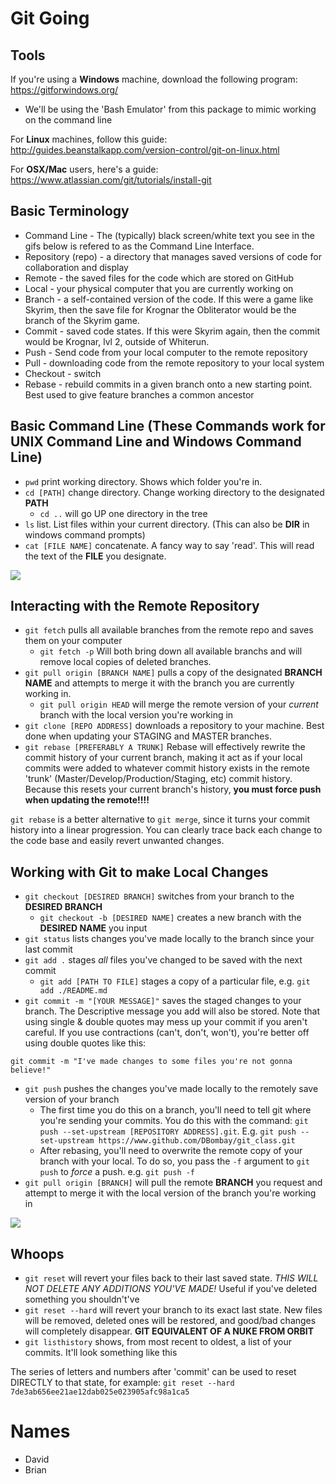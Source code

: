 Git Going
===

## Tools
If you're using a **Windows** machine, download the following program: https://gitforwindows.org/
  - We'll be using the 'Bash Emulator' from this package to mimic working on the command line

For **Linux** machines, follow this guide: http://guides.beanstalkapp.com/version-control/git-on-linux.html

For **OSX/Mac** users, here's a guide: https://www.atlassian.com/git/tutorials/install-git

## Basic Terminology
* Command Line - The (typically) black screen/white text you see in the gifs below is refered to as the Command Line Interface.
* Repository (repo) - a directory that manages saved versions of code for collaboration and display
* Remote - the saved files for the code which are stored on GitHub
* Local - your physical computer that you are currently working on
* Branch - a self-contained version of the code. If this were a game like Skyrim, then the save file for Krognar the Obliterator would be the branch of the Skyrim game.
* Commit - saved code states. If this were Skyrim again, then the commit would be Krognar, lvl 2, outside of Whiterun.
* Push - Send code from your local computer to the remote repository
* Pull - downloading code from the remote repository to your local system
* Checkout - switch
* Rebase - rebuild commits in a given branch onto a new starting point. Best used to give feature branches a common ancestor

## Basic Command Line (These Commands work for UNIX Command Line and Windows Command Line)
* `pwd` print working directory. Shows which folder you're in.
* `cd [PATH]` change directory. Change working directory to the designated **PATH**
    * `cd ..` will go UP one directory in the tree
* `ls` list. List files within your current directory. (This can also be **DIR** in windows command prompts) 
* `cat [FILE NAME]` concatenate. A fancy way to say 'read'. This will read the text of the **FILE** you designate.

![](cli.gif)
## Interacting with the Remote Repository
* `git fetch` pulls all available branches from the remote repo and saves them on your computer
   * `git fetch -p` Will both bring down all available branchs and will remove local copies of deleted branches.
* `git pull origin [BRANCH NAME]` pulls a copy of the designated **BRANCH NAME** and attempts to merge it with the branch you are currently working in. 
    * `git pull origin HEAD` will merge the remote version of your *current* branch with the local version you're working in
* `git clone [REPO ADDRESS]` downloads a repository to your machine. Best done when updating your STAGING and MASTER branches.
* `git rebase [PREFERABLY A TRUNK]` Rebase will effectively rewrite the commit history of your current branch, making it act as if your local commits were added to whatever commit history exists in the remote 'trunk' (Master/Develop/Production/Staging, etc) commit history. Because this resets your current branch's history, **you must force push when updating the remote!!!!**

`git rebase` is a better alternative to `git merge`, since it turns your commit history into a linear progression. You can clearly trace back each change to the code base and easily revert unwanted changes. 

## Working with Git to make Local Changes
* `git checkout [DESIRED BRANCH]` switches from your branch to the **DESIRED BRANCH**
    * `git checkout -b [DESIRED NAME]` creates a new branch with the **DESIRED NAME** you input
* `git status` lists changes you've made locally to the branch since your last commit
* `git add .` stages *all* files you've changed to be saved with the next commit
    * `git add [PATH TO FILE]` stages a copy of a particular file, e.g. `git add ./README.md`
* `git commit -m "[YOUR MESSAGE]"` saves the staged changes to your branch. The Descriptive message you add will also be stored. Note that using single & double quotes may mess up your commit if you aren't careful. If you use contractions (can't, don't, won't), you're better off using double quotes like this:
```unix
git commit -m "I've made changes to some files you're not gonna believe!"
```
* `git push` pushes the changes you've made locally to the remotely save version of your branch
    * The first time you do this on a branch, you'll need to tell git where you're sending your commits. You do this with the command: `git push --set-upstream [REPOSITORY ADDRESS].git`. E.g. `git push --set-upstream https://www.github.com/DBombay/git_class.git`
    * After rebasing, you'll need to overwrite the remote copy of your branch with your local. To do so, you pass the `-f` argument to `git push` to *force* a push. e.g. `git push -f`
* `git pull origin [BRANCH]` will pull the remote **BRANCH** you request and attempt to merge it with the local version of the branch you're working in

![](commitnpush.gif)
## Whoops
* `git reset` will revert your files back to their last saved state. *THIS WILL NOT DELETE ANY ADDITIONS YOU'VE MADE!* Useful if you've deleted something you shouldn't've
* `git reset --hard` will revert your branch to its exact last state. New files will be removed, deleted ones will be restored, and good/bad changes will completely disappear. **GIT EQUIVALENT OF A NUKE FROM ORBIT**
* `git listhistory` shows, from most recent to oldest, a list of your commits. It'll look something like this

The series of letters and numbers after 'commit' can be used to reset DIRECTLY to that state, for example:
`git reset --hard 7de3ab656ee21ae12dab025e023905afc98a1ca5`



Names
==========
* David
* Brian